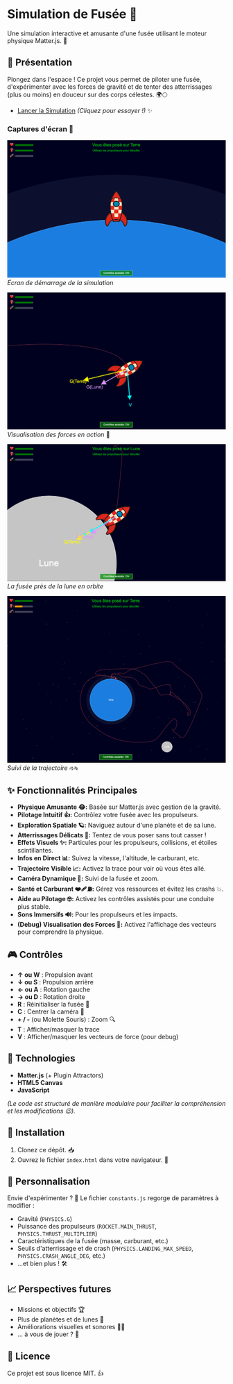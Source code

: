 # Simulation de Fusée 🚀

Une simulation interactive et amusante d'une fusée utilisant le moteur physique Matter.js. 🌌

## 🚀 Présentation

Plongez dans l'espace ! Ce projet vous permet de piloter une fusée, d'expérimenter avec les forces de gravité et de tenter des atterrissages (plus ou moins) en douceur sur des corps célestes. 🌍🌕

- [Lancer la Simulation](https://habib256.github.io/gistphysis/rocket/index.html)
  _(Cliquez pour essayer !)_ ✨

### Captures d'écran 📸

![Écran de démarrage](assets/screenshots/Startup.png)
*Écran de démarrage de la simulation*

![Visualisation des vecteurs](assets/screenshots/Vectors.png)
*Visualisation des forces en action* 🧐

![Simulation lunaire](assets/screenshots/Lune.png)
*La fusée près de la lune en orbite*

![Trajectoire de la fusée](assets/screenshots/Trajectoire.png)
*Suivi de la trajectoire* ዱካ

## ✨ Fonctionnalités Principales

*   **Physique Amusante 😂:** Basée sur Matter.js avec gestion de la gravité.
*   **Pilotage Intuitif 👍:** Contrôlez votre fusée avec les propulseurs.
*   **Exploration Spatiale 🪐:** Naviguez autour d'une planète et de sa lune.
*   **Atterrissages Délicats 😬:** Tentez de vous poser sans tout casser !
*   **Effets Visuels ✨:** Particules pour les propulseurs, collisions, et étoiles scintillantes.
*   **Infos en Direct 📊:** Suivez la vitesse, l'altitude, le carburant, etc.
*   **Trajectoire Visible 📈:** Activez la trace pour voir où vous êtes allé.
*   **Caméra Dynamique 🎥:** Suivi de la fusée et zoom.
*   **Santé et Carburant ❤️‍🩹⛽:** Gérez vos ressources et évitez les crashs 💥.
*   **Aide au Pilotage 🤓:** Activez les contrôles assistés pour une conduite plus stable.
*   **Sons Immersifs 🔊:** Pour les propulseurs et les impacts.
*   **(Debug) Visualisation des Forces 🔬:** Activez l'affichage des vecteurs pour comprendre la physique.

## 🎮 Contrôles

- **↑ ou W** : Propulsion avant
- **↓ ou S** : Propulsion arrière
- **← ou A** : Rotation gauche
- **→ ou D** : Rotation droite
- **R** : Réinitialiser la fusée 🔄
- **C** : Centrer la caméra 🎯
- **+ / -** (ou Molette Souris) : Zoom 🔍
- **T** : Afficher/masquer la trace
- **V** : Afficher/masquer les vecteurs de force (pour debug)

## 🔧 Technologies

- **Matter.js** (+ Plugin Attractors)
- **HTML5 Canvas**
- **JavaScript**

_(Le code est structuré de manière modulaire pour faciliter la compréhension et les modifications 😉)._

## 🚀 Installation

1.  Clonez ce dépôt. 📥
2.  Ouvrez le fichier `index.html` dans votre navigateur. 🎉

## 📝 Personnalisation

Envie d'expérimenter ? 🧪 Le fichier `constants.js` regorge de paramètres à modifier :

- Gravité (`PHYSICS.G`)
- Puissance des propulseurs (`ROCKET.MAIN_THRUST`, `PHYSICS.THRUST_MULTIPLIER`)
- Caractéristiques de la fusée (masse, carburant, etc.)
- Seuils d'atterrissage et de crash (`PHYSICS.LANDING_MAX_SPEED`, `PHYSICS.CRASH_ANGLE_DEG`, etc.)
- ...et bien plus ! 🛠️

## 📈 Perspectives futures

- Missions et objectifs 🏆
- Plus de planètes et de lunes 🔭
- Améliorations visuelles et sonores 🎨🎶
- ... à vous de jouer ? 🤔

## 📜 Licence

Ce projet est sous licence MIT. 👍 
